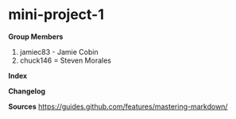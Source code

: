 # mini-project-1

**Group Members**
1. jamiec83 - Jamie Cobin
2. chuck146 = Steven Morales

**Index**


**Changelog**



**Sources**
https://guides.github.com/features/mastering-markdown/
